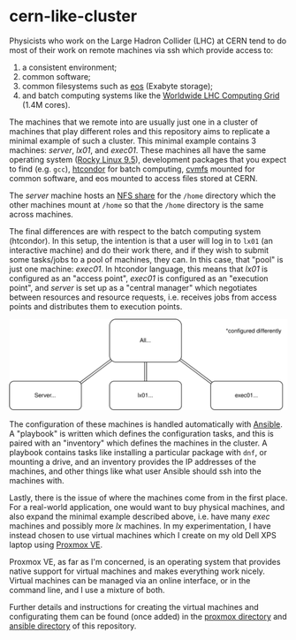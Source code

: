 # cern-like-cluster

Physicists who work on the Large Hadron Collider (LHC) at CERN tend to do most of their work on remote machines via ssh which provide access to:
1. a consistent environment;
2. common software;
2. common filesystems such as [eos](https://eos-docs.web.cern.ch/diopside/) (Exabyte storage);
4. and batch computing systems like the [Worldwide LHC Computing Grid](https://home.cern/science/computing/grid) (1.4M cores).

The machines that we remote into are usually just one in a cluster of machines that play different roles and this repository aims to replicate a minimal example of such a cluster. This minimal example contains 3 machines: *server*, *lx01*, and *exec01*. These machines all have the same operating system ([Rocky Linux 9.5](https://rockylinux.org/)), development packages that you expect to find (e.g. `gcc`), [htcondor](https://htcondor.readthedocs.io/en/latest/) for batch computing, [cvmfs](https://cvmfs.readthedocs.io/en/stable/) mounted for common software, and eos mounted to access files stored at CERN. 

The *server* machine hosts an [NFS share](https://documentation.ubuntu.com/server/how-to/networking/install-nfs/index.html) for the `/home` directory which the other machines mount at `/home` so that the `/home` directory is the same across machines. 

The final differences are with respect to the batch computing system (htcondor). In this setup, the intention is that a user will log in to `lx01` (an interactive machine) and do their work there, and if they wish to submit some tasks/jobs to a pool of machines, they can. In this case, that "pool" is just one machine: *exec01*. In htcondor language, this means that *lx01* is configured as an "access point", *exec01* is configured as an "execution point", and *server* is set up as a "central manager" which negotiates between resources and resource requests, i.e. receives jobs from access points and distributes them to execution points.

<p align="center">
  <img src="docs/minimal_cluster.svg" />
</p>

The configuration of these machines is handled automatically with [Ansible](https://docs.ansible.com/). A "playbook" is written which defines the configuration tasks, and this is paired with an "inventory" which defines the machines in the cluster. A playbook contains tasks like installing a particular package with `dnf`, or mounting a drive, and an inventory provides the IP addresses of the machines, and other things like what user Ansible should ssh into the machines with. 

Lastly, there is the issue of where the machines come from in the first place. For a real-world application, one would want to buy physical machines, and also expand the minimal example described above, i.e. have many *exec* machines and possibly more *lx* machines. In my experimentation, I have instead chosen to use virtual machines which I create on my old Dell XPS laptop using [Proxmox VE](https://www.proxmox.com/en/products/proxmox-virtual-environment/overview).

Proxmox VE, as far as I'm concerned, is an operating system that provides native support for virtual machines and makes everything work nicely. Virtual machines can be managed via an online interface, or in the command line, and I use a mixture of both. 

Further details and instructions for creating the virtual machines and configurating them can be found (once added) in the [proxmox directory](proxmox/) and [ansible directory](ansible/) of this repository.